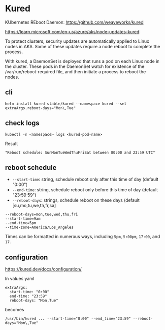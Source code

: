# Kured

KUbernetes REboot Daemon: https://github.com/weaveworks/kured

https://learn.microsoft.com/en-us/azure/aks/node-updates-kured

To protect clusters, security updates are automatically applied to Linux nodes in AKS. Some of these updates require a node reboot to complete the process. 

With kured, a DaemonSet is deployed that runs a pod on each Linux node in the cluster. These pods in the DaemonSet watch for existence of the /var/run/reboot-required file, and then initiate a process to reboot the nodes.

## cli
```
helm install kured stable/kured --namespace kured --set extraArgs.reboot-days="Mon\,Tue"
```

## check logs
```
kubectl -n <namespace> logs <kured-pod-name>
```
Result
```
"Reboot schedule: SunMonTueWedThuFriSat between 00:00 and 23:59 UTC"
```

## reboot schedule
- `--start-time`: string, schedule reboot only after this time of day (default "0:00")
- `--end-time`: string, schedule reboot only before this time of day (default "23:59:59")
- `--reboot-days`: strings, schedule reboot on these days (default [su,mo,tu,we,th,fr,sa]
```
--reboot-days=mon,tue,wed,thu,fri
--start-time=9am
--end-time=5pm
--time-zone=America/Los_Angeles
```
Times can be formatted in numerous ways, including `5pm`, `5:00pm`, `17:00`, and `17`.

## configuration
https://kured.dev/docs/configuration/

In values.yaml
```
extraArgs:
  start-time: "0:00"
  end-time: "23:59"
  reboot-days: "Mon,Tue"
```
becomes
```
/usr/bin/kured ... --start-time="0:00" --end_time="23:59" --reboot-days="Mon\,Tue"
```
